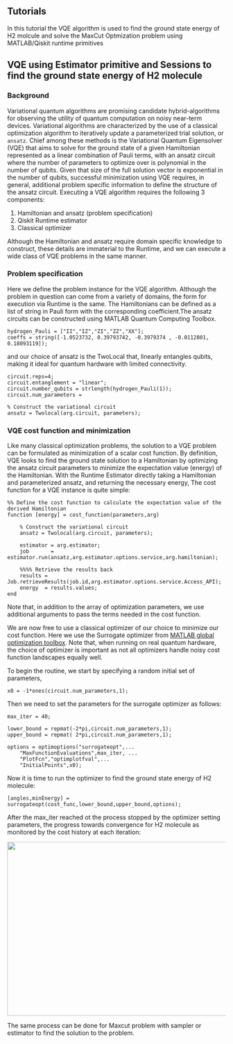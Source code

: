 ## Tutorials
In this tutorial the VQE algorithm is used to find the ground state energy of H2 molcule and solve the MaxCut Optmization problem using MATLAB/Qiskit runtime primitives

## VQE using Estimator primitive and Sessions to find the ground state energy of H2 molecule

### Background

Variational quantum algorithms are promising candidate hybrid-algorithms for observing the utility of quantum computation on noisy near-term devices. Variational algorithms are characterized by the use of a classical optimization algorithm to iteratively update a parameterized trial solution, or `ansatz`. Chief among these methods is the Variational Quantum Eigensolver (VQE) that aims to solve for the ground state of a given Hamiltonian represented as a linear combination of Pauli terms, with an ansatz circuit where the number of parameters to optimize over is polynomial in the number of qubits. Given that size of the full solution vector is exponential in the number of qubits, successful minimization using VQE requires, in general, additional problem specific information to define the structure of the ansatz circuit.
Executing a VQE algorithm requires the following 3 components:

1. Hamiltonian and ansatz (problem specification)
2. Qiskit Runtime estimator
3. Classical optimizer

Although the Hamiltonian and ansatz require domain specific knowledge to construct, these details are immaterial to the Runtime, and we can execute a wide class of VQE problems in the same manner.

### Problem specification

Here we define the problem instance for the VQE algorithm. Although the problem in question can come from a variety of domains, the form for execution via Runtime is the same. The Hamiltonians can be defined as a list of string in Pauli form with the corresponding coefficient.The ansatz circuits can be constructed using MATLAB Quantum Computing Toolbox.

```
hydrogen_Pauli = ["II","IZ","ZI","ZZ","XX"];
coeffs = string([-1.0523732, 0.39793742, -0.3979374 , -0.0112801, 0.18093119]);

```

and our choice of ansatz is the TwoLocal that, linearly entangles qubits, making it ideal for quantum hardware with limited connectivity.

```
circuit.reps=4;
circuit.entanglement = "linear";
circuit.number_qubits = strlength(hydrogen_Pauli(1));
circuit.num_parameters =

% Construct the variational circuit 
ansatz = Twolocal(arg.circuit, parameters);
```

### VQE cost function and minimization
Like many classical optimization problems, the solution to a VQE problem can be formulated as minimization of a scalar cost function. By definition, VQE looks to find the ground state solution to a Hamiltonian by optimizing the ansatz circuit parameters to minimize the expectation value (energy) of the Hamiltonian. With the Runtime Estimator directly taking a Hamiltonian and parameterized ansatz, and returning the necessary energy, The cost function for a VQE instance is quite simple:

```
%% Define the cost function to calculate the expectation value of the derived Hamiltonian
function [energy] = cost_function(parameters,arg)    

    % Construct the variational circuit 
    ansatz = Twolocal(arg.circuit, parameters);

    estimator = arg.estimator;
    job       = estimator.run(ansatz,arg.estimator.options.service,arg.hamiltonian);

    %%%% Retrieve the results back
    results = Job.retrieveResults(job.id,arg.estimator.options.service.Access_API);
    energy  = results.values;
end

```

Note that, in addition to the array of optimization parameters, we use additional arguments to pass the terms needed in the cost function.

We are now free to use a classical optimizer of our choice to minimize our cost function. Here we use the Surrogate optimizer from [MATLAB global optimization toolbox](https://www.mathworks.com/products/global-optimization.html). Note that, when running on real quantum hardware, the choice of optimizer is important as not all optimizers handle noisy cost function landscapes equally well.

To begin the routine, we start by specifying a random initial set of parameters,

```
x0 = -1*ones(circuit.num_parameters,1);
```

Then we need to set the parameters for the surrogate optimizer as follows:
```
max_iter = 40;

lower_bound = repmat(-2*pi,circuit.num_parameters,1);
upper_bound = repmat( 2*pi,circuit.num_parameters,1);

options = optimoptions("surrogateopt",...
    "MaxFunctionEvaluations",max_iter, ...
    "PlotFcn","optimplotfval",...
    "InitialPoints",x0);
```

Now it is time to run the optimizer to find the ground state energy of H2 molecule:

```
[angles,minEnergy] = surrogateopt(cost_func,lower_bound,upper_bound,options);

```


After the max_iter reached ot the process stopped by the optimizer setting parameters, the progress towards convergence for H2 molecule as monitored by the cost history at each iteration:

<p align="center">
  <img width="600" height="400" src="https://github.com/qiskit-community/Qiskit-runtime-primitives-with-MATLAB/blob/main/tutorials/Ground%20State%20Energy%20of%20H2%20Molecule%20Using%20Estimator/Results/opt_h2.jpg">
</p>

The same process can be done for Maxcut problem with sampler or estimator to find the solution to the problem.

